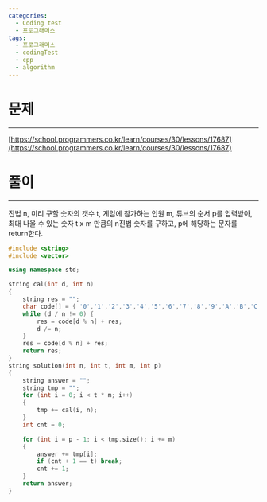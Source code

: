 ```yaml
---
categories:
  - Coding test
  - 프로그래머스
tags:
  - 프로그래머스
  - codingTest
  - cpp
  - algorithm
---
```

# 문제
___

[https://school.programmers.co.kr/learn/courses/30/lessons/17687](https://school.programmers.co.kr/learn/courses/30/lessons/17687)

# 풀이
___

진법 n, 미리 구할 숫자의 갯수 t, 게임에 참가하는 인원 m, 튜브의 순서 p를 입력받아, 최대 나올 수 있는 숫자 t x m 만큼의 n진법 숫자를 구하고, p에 해당하는 문자를 return한다.


```c++
#include <string>
#include <vector>

using namespace std;

string cal(int d, int n) 
{
    string res = "";
    char code[] = { '0','1','2','3','4','5','6','7','8','9','A','B','C','D','E','F' };
    while (d / n != 0) {
        res = code[d % n] + res;
        d /= n;
    }
    res = code[d % n] + res;
    return res;
}
string solution(int n, int t, int m, int p)
{
    string answer = "";
    string tmp = "";
    for (int i = 0; i < t * m; i++) 
    {
        tmp += cal(i, n);
    }
    int cnt = 0;

    for (int i = p - 1; i < tmp.size(); i += m) 
    {
        answer += tmp[i];
        if (cnt + 1 == t) break;
        cnt += 1;
    }
    return answer;
}

```